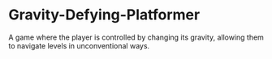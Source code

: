 # Gravity-Defying-Platformer
A game where the player is controlled by changing its gravity, allowing them to navigate levels in unconventional ways.
